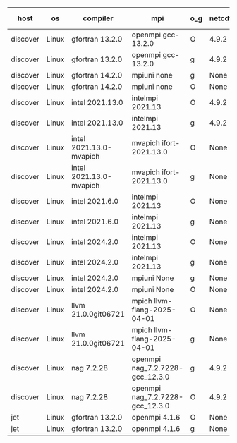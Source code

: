 

| host     | os       | compiler                              | mpi                      | o_g        | netcdf        | build       | u_pass          | u_fail          | s_pass            | s_fail            | e_pass             | e_fail             | nuopc_pass       | nuopc_fail       | artifacts link          |
|----------|----------|---------------------------------------|--------------------------|------------|---------------|-------------|-----------------|-----------------|-------------------|-------------------|--------------------|--------------------|------------------|------------------|-------------------------|
| discover | Linux | gfortran 13.2.0 | openmpi gcc-13.2.0  | O | 4.9.2  | PASS | None | None | None | None | None | None | None | None | <a href="https://github.com/esmf-org/esmf-test-artifacts/tree/ff874e98fd70c309ee93bd71783d7c2b0f7033dc/develop/gfortran/13.2.0/O/openmpi/gcc-13.2.0" target="_blank">ff874e9</a> | 
| discover | Linux | gfortran 13.2.0 | openmpi gcc-13.2.0  | g | 4.9.2  | PASS | None | None | None | None | None | None | None | None | <a href="https://github.com/esmf-org/esmf-test-artifacts/tree/583603017e44c36a79297abf9716b847cadaa458/develop/gfortran/13.2.0/g/openmpi/gcc-13.2.0" target="_blank">5836030</a> | 
| discover | Linux | gfortran 14.2.0 | mpiuni none  | g | None  | PASS | None | None | None | None | None | None | None | None | <a href="https://github.com/esmf-org/esmf-test-artifacts/tree/38a61aedd81b793df2604c4c53debe7476e3e511/develop/gfortran/14.2.0/g/mpiuni/none" target="_blank">38a61ae</a> | 
| discover | Linux | gfortran 14.2.0 | mpiuni none  | O | None  | PASS | None | None | None | None | None | None | None | None | <a href="https://github.com/esmf-org/esmf-test-artifacts/tree/94ddc2ab7d63783468d995ff831e88a35b02fc6a/develop/gfortran/14.2.0/O/mpiuni/none" target="_blank">94ddc2a</a> | 
| discover | Linux | intel 2021.13.0 | intelmpi 2021.13  | O | 4.9.2  | PASS | None | None | None | None | None | None | None | None | <a href="https://github.com/esmf-org/esmf-test-artifacts/tree/ee9ee64a4467c5170460e7eb085096d399090484/develop/intel/2021.13.0/O/intelmpi/2021.13" target="_blank">ee9ee64</a> | 
| discover | Linux | intel 2021.13.0 | intelmpi 2021.13  | g | 4.9.2  | PASS | None | None | None | None | None | None | None | None | <a href="https://github.com/esmf-org/esmf-test-artifacts/tree/835b1e5fe20b5195e9fc2a7fc97a97e23ce063b8/develop/intel/2021.13.0/g/intelmpi/2021.13" target="_blank">835b1e5</a> | 
| discover | Linux | intel 2021.13.0-mvapich | mvapich ifort-2021.13.0  | O | None  | PASS | None | None | None | None | None | None | None | None | <a href="https://github.com/esmf-org/esmf-test-artifacts/tree/ad0c1e7fbfc528a4a13c4b68a0328e8729f83078/develop/intel/2021.13.0-mvapich/O/mvapich/ifort-2021.13.0" target="_blank">ad0c1e7</a> | 
| discover | Linux | intel 2021.13.0-mvapich | mvapich ifort-2021.13.0  | g | None  | PASS | None | None | None | None | None | None | None | None | <a href="https://github.com/esmf-org/esmf-test-artifacts/tree/3ed4c2cb2e98d7cebcc926e715a394257ae1bc8e/develop/intel/2021.13.0-mvapich/g/mvapich/ifort-2021.13.0" target="_blank">3ed4c2c</a> | 
| discover | Linux | intel 2021.6.0 | intelmpi 2021.13  | O | None  | PASS | None | None | None | None | None | None | None | None | <a href="https://github.com/esmf-org/esmf-test-artifacts/tree/34dee01ccb321f606182e88363286f2f3af6e691/develop/intel/2021.6.0/O/intelmpi/2021.13" target="_blank">34dee01</a> | 
| discover | Linux | intel 2021.6.0 | intelmpi 2021.13  | g | None  | PASS | None | None | None | None | None | None | None | None | <a href="https://github.com/esmf-org/esmf-test-artifacts/tree/c0a4cc4bbb2f560037f990379432762c9b2c749a/develop/intel/2021.6.0/g/intelmpi/2021.13" target="_blank">c0a4cc4</a> | 
| discover | Linux | intel 2024.2.0 | intelmpi 2021.13  | O | None  | PASS | None | None | None | None | None | None | None | None | <a href="https://github.com/esmf-org/esmf-test-artifacts/tree/9c479b3a517103485b075ed58225a69a6e055593/develop/intel/2024.2.0/O/intelmpi/2021.13" target="_blank">9c479b3</a> | 
| discover | Linux | intel 2024.2.0 | intelmpi 2021.13  | g | None  | PASS | None | None | None | None | None | None | None | None | <a href="https://github.com/esmf-org/esmf-test-artifacts/tree/62dc94d5a9e1453f46c461c4e815d9fc82ca1856/develop/intel/2024.2.0/g/intelmpi/2021.13" target="_blank">62dc94d</a> | 
| discover | Linux | intel 2024.2.0 | mpiuni None  | g | None  | PASS | None | None | None | None | None | None | None | None | <a href="https://github.com/esmf-org/esmf-test-artifacts/tree/b24eedb91d3a406a1f807abc40cd4517f5f7dc3d/develop/intel/2024.2.0/g/mpiuni/None" target="_blank">b24eedb</a> | 
| discover | Linux | intel 2024.2.0 | mpiuni None  | O | None  | PASS | None | None | None | None | None | None | None | None | <a href="https://github.com/esmf-org/esmf-test-artifacts/tree/f184d3b5ab4155ac0c5da729589228071362b92b/develop/intel/2024.2.0/O/mpiuni/None" target="_blank">f184d3b</a> | 
| discover | Linux | llvm 21.0.0git06721 | mpich llvm-flang-2025-04-01  | O | None  | PASS | None | None | None | None | None | None | None | None | <a href="https://github.com/esmf-org/esmf-test-artifacts/tree/af49e56ca53bfdf462365cff3e5f6ddce9606ad7/develop/llvm/21.0.0git06721/O/mpich/llvm-flang-2025-04-01" target="_blank">af49e56</a> | 
| discover | Linux | llvm 21.0.0git06721 | mpich llvm-flang-2025-04-01  | g | None  | PASS | None | None | None | None | None | None | None | None | <a href="https://github.com/esmf-org/esmf-test-artifacts/tree/c87d242e120bb07e2c001e59a57b14b63402c10e/develop/llvm/21.0.0git06721/g/mpich/llvm-flang-2025-04-01" target="_blank">c87d242</a> | 
| discover | Linux | nag 7.2.28 | openmpi nag_7.2.7228-gcc_12.3.0  | g | 4.9.2  | PASS | None | None | None | None | None | None | None | None | <a href="https://github.com/esmf-org/esmf-test-artifacts/tree/16e8f2e276b229d03f599ec368810d04ddd1006e/develop/nag/7.2.28/g/openmpi/nag_7.2.7228-gcc_12.3.0" target="_blank">16e8f2e</a> | 
| discover | Linux | nag 7.2.28 | openmpi nag_7.2.7228-gcc_12.3.0  | O | 4.9.2  | PASS | None | None | None | None | None | None | None | None | <a href="https://github.com/esmf-org/esmf-test-artifacts/tree/53e46dccab55e5dcac67a67799383d4b4259e376/develop/nag/7.2.28/O/openmpi/nag_7.2.7228-gcc_12.3.0" target="_blank">53e46dc</a> | 
| jet | Linux | gfortran 13.2.0 | openmpi 4.1.6  | O | None  | PASS | 14224 | 0 | 51 | 0 | 80 | 0 | 57 | 0 | <a href="https://github.com/esmf-org/esmf-test-artifacts/tree/7132b296828ef26bdb2080debb2c4a0ec0351418/develop/gfortran/13.2.0/O/openmpi/4.1.6" target="_blank">7132b29</a> | 
| jet | Linux | gfortran 13.2.0 | openmpi 4.1.6  | g | None  | PASS | 14224 | 0 | 51 | 0 | 80 | 0 | 57 | 0 | <a href="https://github.com/esmf-org/esmf-test-artifacts/tree/5bd80ff0fbdff845085e50bc385348f33b872852/develop/gfortran/13.2.0/g/openmpi/4.1.6" target="_blank">5bd80ff</a> | 
